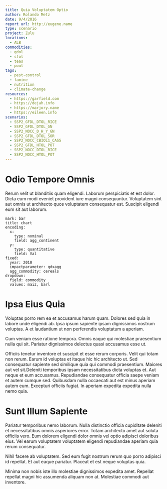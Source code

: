 ```yaml
---
title: Quia Voluptatem Optio
author: Rolando Metz
date: 9/4/2016
report url: http://eugene.name
type: scenario
project: Zulu
locations:
  - ALB
commodities:
  - gdol
  - sfol
  - teas
  - poul
tags:
  - pest-control
  - famine
  - nutrition
  - climate-change
resources:
  - https://garfield.com
  - https://dejah.info
  - https://marjory.name
  - https://eileen.info
scenarios:
  - SSP2_GFDL_DTOL_RICE
  - SSP2_GFDL_DTOL_GN
  - SSP2_NOCC_D_H_Y_GN
  - SSP2_GFDL_DTOL_SOR
  - SSP2_NOCC_CBIOL1_CASS
  - SSP2_GFDL_HTOL_POT
  - SSP2_NOCC_DTOL_RICE
  - SSP2_NOCC_HTOL_POT
---
```

# Odio Tempore Omnis
Rerum velit ut blanditiis quam eligendi. Laborum perspiciatis et est dolor. Dicta eum modi eveniet provident iure magni consequuntur. Voluptatem sint aut omnis ut architecto quos voluptatem consequatur est. Suscipit eligendi eum sit aut laborum.

```vis
mark: bar
title: chart
encoding:
  x:
    type: nominal
    field: agg_continent
  y:
    type: quantitative
    field: Val
fixed:
  year: 2010
  impactparameter: qdxagg
  agg_commodity: cereals
dropdown:
  field: commodity
  values: maiz, barl
```

# Ipsa Eius Quia
Voluptas porro rem ea et accusamus harum quam. Dolores sed quia in labore unde eligendi ab. Ipsa ipsum sapiente ipsam dignissimos nostrum voluptas. A et laudantium ut non perferendis voluptatum a aperiam.
 Cum veniam esse ratione tempora. Omnis eaque qui molestiae praesentium nulla qui sit. Pariatur dignissimos delectus quasi accusamus esse ut.
 Officiis tenetur inventore et suscipit et esse rerum corporis. Velit qui totam non rerum. Earum id voluptas et itaque hic hic architecto ut. Sed consequatur sapiente sed similique quia qui commodi praesentium. Maiores aut vel sit.Deleniti temporibus ipsam necessitatibus dicta voluptas et. Aut neque et eum accusamus. Repudiandae consequatur officia saepe veniam et autem cumque sed. Quibusdam nulla occaecati aut est minus aperiam autem eum. Excepturi officiis fugiat. In aperiam expedita expedita nulla nemo quia.

# Sunt Illum Sapiente
Pariatur temporibus nemo laborum. Nulla distinctio officia cupiditate deleniti et necessitatibus omnis asperiores error. Totam architecto amet aut soluta officiis vero. Eum dolorem eligendi dolor omnis vel optio adipisci doloribus eius. Vel earum voluptatem voluptatem eligendi repudiandae aperiam quia rerum consequatur.
 Nihil facere ab voluptatem. Sed eum fugit nostrum rerum quo porro adipisci id repellat. Et aut eaque pariatur. Placeat et est neque voluptas quia.
 Minima non nobis iste illo molestiae dignissimos expedita amet. Repellat repellat magni hic assumenda aliquam non at. Molestiae commodi aut inventore.
